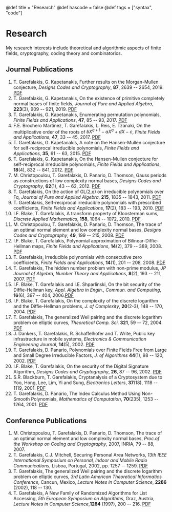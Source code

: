 @def title = "Research"
@def hascode = false
@def tags = ["syntax", "code"]

# Research
My research interests include theoretical and algorithmic aspects of finite fields, cryptography, coding theory and combinatorics. 

## Journal Publications
1. T. Garefalakis, G. Kapetanakis,  Further results on the Morgan-Mullen conjecture, *Designs Codes and Cryptography*, **87**, 2639 -- 2654, 2019. [PDF](../assets/publications/cn-bound-rev2.pdf)
1. T. Garefalakis, G. Kapetanakis, On the existence of primitive completely normal bases of finite fields, *Journal of Pure and Applied Algebra*, **223**(3), 909 -- 921, 2019. [PDF](../assets/publications/pcnu-01.pdf)
1. T. Garefalakis, G. Kapetanakis, Enumerating permutation polynomials, *Finite Fields and Applications*, **47**, 85 -- 93, 2017. [PDF](../assets/publications/enumeration-v2_7.pdf)
1. F.E. Brochero Martinez, T. Garefalakis, L. Reis, E. Tzanaki, On the multiplicative order of the roots of $bX^{q +1} − aX^q + dX − c$, *Finite Fields and Applications*, **47**, 33 -- 45, 2017. [PDF](../assets/publications/highorder-r1.pdf)
1. T. Garefalakis, G. Kapetanakis, A note on the Hansen-Mullen conjecture for self-reciprocal irreducible polynomials, *Finite Fields and Applications*, **35**, 61 -- 63, 2015. [PDF](../assets/publications/notehansenmullen.pdf)
1. T. Garefalakis, G. Kapetanakis, On the Hansen-Mullen conjecture for self-reciprocal irreducible polynomials, *Finite Fields and Applications*, **18**(4), 832 -- 841, 2012. [PDF](../assets/publications/ffa-11-95r1-pure.pdf)
1. M. Christopoulou, T. Garefalakis, D. Panario, D. Thomson, Gauss periods as constructions of low complexity normal bases, *Designs Codes and Cryptography*, **62**(1), 43 -- 62, 2012. [PDF](../assets/publications/desi-gauss-complexity.pdf)
1. T. Garefalakis, On the action of GL(2,q) on irreducible polynomials over Fq, *Journal of Pure and Applied Algebra*, **215**, 1835 -- 1843, 2011. [PDF](../assets/publications/special-irreducibles.pdf)
1. T. Garefalakis, Self-reciprocal irreducible polynomials with prescribed coefficients, *Finite Fields and Applications*, **17**(2), 183 -- 193, 2010. [PDF](../assets/publications/reciprocal-ffa-revised.pdf)
1. I.F. Blake, T. Garefalakis, A transform property of Kloosterman sums, *Discrete Applied Mathematics*, **158**, 1064 -- 1072, 2010. [PDF](../assets/publications/kloos_theo.pdf)
1. M. Christopoulou, T. Garefalakis, D. Panario, D. Thomson, The trace of an optimal normal element and low complexity normal bases, *Designs Codes and Cryptography*, **49**, 199 -- 215, 2008. [PDF](../assets/publications/tracerevisionfinal.pdf)
1. I.F. Blake, T. Garefalakis, Polynomial approximation of Bilinear-Diffie-Hellman maps, *Finite Fields and Applications*, **14**(2), 379 -- 389, 2008. [PDF](../assets/publications/wdh-revised.pdf)
1. T. Garefalakis, Irreducible polynomials with consecutive zero coefficients, *Finite Fields and Applications*, **14**(1), 201 -- 208, 2008. [PDF](../assets/publications/paper-ffa-final.pdf)
1. T. Garefalakis, The hidden number problem with non-prime modulus, *JP Journal of Algebra, Number Theory and Applications*, **8**(2), 193 -- 211, 2007. [PDF](../assets/publications/hnp-current.pdf)
1. I.F. Blake, T. Garefalakis and I.E. Shparlinski, On the bit security of the Diffie-Hellman key, *Appl. Algebra in Engin., Commun. and Computing,* **16**(6), 397 -- 404, 2006.[PDF](../assets/publications/revised-current.pdf)
1. I.F. Blake, T. Garefalakis, On the complexity of the discrete logarithm and the Diffie-Hellman problems, *J. of Complexity*, **20**(2-3), 148 -- 170, 2004. [PDF](../assets/publications/main.pdf)
1. T. Garefalakis, The generalized Weil pairing and the discrete logarithm problem on elliptic curves, *Theoretical Comp. Sci*. **321**, 59 -- 72, 2004. [PDF](../assets/publications/paper-tcs-final.pdf)
1. J. Dankers, T. Garefalakis, R. Schaffelhofer and T. Write, Public key infrastructure in mobile systems, *Electronics & Communication Engineering Journal*, **14**(5), 2002. [PDF](../assets/publications/ecej.pdf)
1. T. Garefalakis, D. Panario, Polynomials over Finite Fields Free from Large and Small Degree Irreducible Factors, *J. of Algorithms* **44**(1), 98 -- 120, 2002. [PDF](../assets/publications/paper-ja-3.pdf)
1. I.F. Blake, T. Garefalakis, On the security of the Digital Signature Algorithm, *Designs Codes and Cryptography*, **26**, 87 -- 96, 2002. [PDF](../assets/publications/final.pdf)
1. S.R. Blackburn, T. Garefalakis, Cryptanalysis of a Cryptosystem due to Yoo, Hong, Lee, Lim, Yi and Sung, *Electronics Letters*, **37**(18), 1118 -- 1119, 2001. [PDF](../assets/publications/yhllys.pdf)
1. T. Garefalakis, D. Panario, The Index Calculus Method Using Non-Smooth Polynomials, *Mathematics of Computation*, **70**(235), 1253 -- 1264, 2001. [PDF](../assets/publications/dlpj.pdf)

## Conference Publications
1. M. Christopoulou, T. Garefalakis, D. Panario, D. Thomson, The trace of an optimal normal element and low complexity normal bases, *Proc.of the Workshop on Coding and Cryptography*, 2007, INRIA, 79 -- 88, 2007.
1. T. Garefalakis, C.J. Mitchell, Securing Personal Area Networks, *13th IEEE International Symposium on Personal, Indoor and Mobile Radio Communications*, Lisboa, Portugal, 2002, pp. 1257 -- 1259. [PDF](../assets/publications/perid_f.pdf)
1. T. Garefalakis, The generalized Weil pairing and the discrete logarithm problem on elliptic curves, *3rd Latin American Theoretical Informatics Conference*, Cancun, Mexico, *Lecture Notes in Computer Science*, **2286** (2002), 118 -- 130.
1. T. Garefalakis, A New Family of Randomized Algorithms for List Accessing, *5th European Symposium on Algorithms*, Graz, Austria, *Lecture Notes in Computer Science*,**1284** (1997), 200 -- 216. [PDF](../assets/publications/final-mmtf.pdf)



